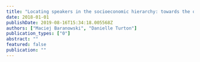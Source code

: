 ```yaml
---
title: "Locating speakers in the socioeconomic hierarchy: towards the optimal indicators of social class"
date: 2018-01-01
publishDate: 2019-08-16T15:34:18.005568Z
authors: ["Maciej Baranowski", "Danielle Turton"]
publication_types: ["0"]
abstract: ""
featured: false
publication: ""
---
```


